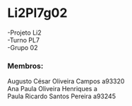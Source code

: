 # Li2Pl7g02
-Projeto Li2  
-Turno PL7  
-Grupo 02  
### Membros:
Augusto César Oliveira Campos a93320<br/>
Ana Paula Oliveira Henriques a  
Paula Ricardo Santos Pereira a93245  
